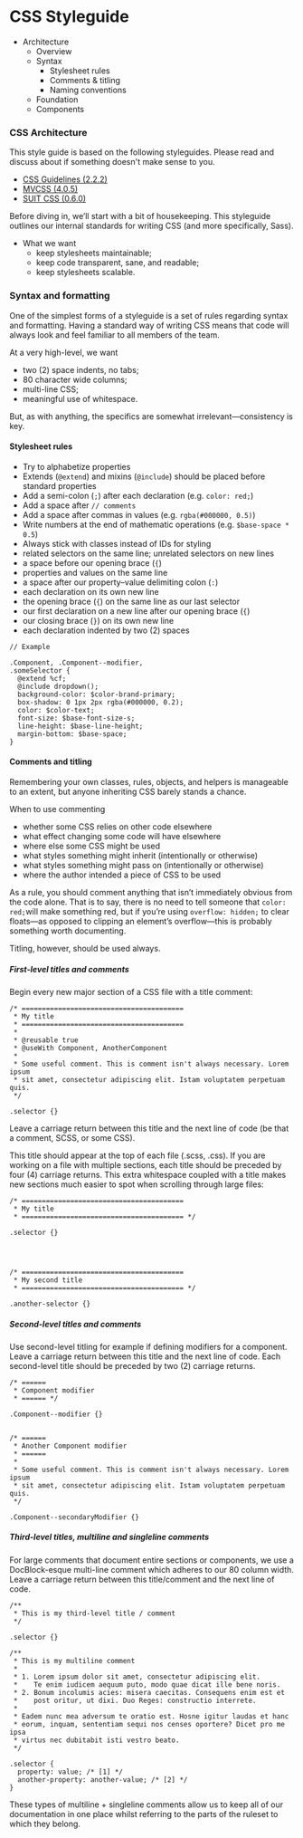 # CSS Styleguide

* Architecture
  * Overview
  * Syntax
    * Stylesheet rules
    * Comments & titling
    * Naming conventions
  * Foundation
  * Components


### CSS Architecture

This style guide is based on the following styleguides. Please read and discuss about if something doesn't make sense to you.

* [CSS Guidelines (2.2.2)](http://cssguidelin.es/)
* [MVCSS (4.0.5)](http://mvcss.github.io/styleguide/)
* [SUIT CSS (0.6.0)](https://github.com/suitcss/suit/blob/master/doc/naming-conventions.md)

Before diving in, we’ll start with a bit of housekeeping. This styleguide outlines our internal standards for writing CSS (and more specifically, Sass).

* What we want
  * keep stylesheets maintainable;
  * keep code transparent, sane, and readable;
  * keep stylesheets scalable.


### Syntax and formatting

One of the simplest forms of a styleguide is a set of rules regarding syntax and formatting. Having a standard way of writing CSS means that code will always look and feel familiar to all members of the team.

At a very high-level, we want

  * two (2) space indents, no tabs;
  * 80 character wide columns;
  * multi-line CSS;
  * meaningful use of whitespace.

But, as with anything, the specifics are somewhat irrelevant—consistency is key.


#### Stylesheet rules

* Try to alphabetize properties
* Extends (`@extend`) and mixins (`@include`) should be placed before standard properties
* Add a semi-colon (`;`) after each declaration (e.g. `color: red;`)
* Add a space after `// comments`
* Add a space after commas in values (e.g. `rgba(#000000, 0.5)`)
* Write numbers at the end of mathematic operations (e.g. `$base-space * 0.5`)
* Always stick with classes instead of IDs for styling 
* related selectors on the same line; unrelated selectors on new lines
* a space before our opening brace (`{`)
* properties and values on the same line
* a space after our property–value delimiting colon (`:`)
* each declaration on its own new line
* the opening brace (`{`) on the same line as our last selector
* our first declaration on a new line after our opening brace (`{`)
* our closing brace (`}`) on its own new line
* each declaration indented by two (2) spaces


```
// Example 

.Component, .Component--modifier,
.someSelector {
  @extend %cf;
  @include dropdown();
  background-color: $color-brand-primary;
  box-shadow: 0 1px 2px rgba(#000000, 0.2);
  color: $color-text;
  font-size: $base-font-size-s;
  line-height: $base-line-height;
  margin-bottom: $base-space;
}
```


#### Comments and titling

Remembering your own classes, rules, objects, and helpers is manageable to an extent, but anyone inheriting CSS barely stands a chance.

When to use commenting

  * whether some CSS relies on other code elsewhere
  * what effect changing some code will have elsewhere
  * where else some CSS might be used
  * what styles something might inherit (intentionally or otherwise)
  * what styles something might pass on (intentionally or otherwise)
  * where the author intended a piece of CSS to be used

As a rule, you should comment anything that isn’t immediately obvious from the code alone. That is to say, there is no need to tell someone that `color: red;`will make something red, but if you’re using `overflow: hidden;` to clear floats—as opposed to clipping an element’s overflow—this is probably something worth documenting.

Titling, however, should be used always.


##### First-level titles and comments

Begin every new major section of a CSS file with a title comment:

    /* ========================================
     * My title
     * ======================================== 
     * 
     * @reusable true
     * @useWith Component, AnotherComponent 
     * 
     * Some useful comment. This is comment isn't always necessary. Lorem ipsum
     * sit amet, consectetur adipiscing elit. Istam voluptatem perpetuam quis.
     */ 

    .selector {}

Leave a carriage return between this title and the next line of code (be that a comment, SCSS, or some CSS).

This title should appear at the top of each file (.scss, .css). If you are working on a file with multiple sections, each title should be preceded by four (4) carriage returns. This extra whitespace coupled with a title makes new sections much easier to spot when scrolling through large files:


    /* ========================================
     * My title
     * ======================================== */ 
     
    .selector {}




    /* ========================================
     * My second title
     * ======================================== */ 
     
    .another-selector {}


##### Second-level titles and comments

Use second-level titling for example if defining modifiers for a component. Leave a carriage return between this title and the next line of code. Each second-level title should be preceded by two (2) carriage returns.

    /* ======
     * Component modifier
     * ====== */ 

    .Component--modifier {}


    /* ======
     * Another Component modifier
     * ====== 
     * 
     * Some useful comment. This is comment isn't always necessary. Lorem ipsum
     * sit amet, consectetur adipiscing elit. Istam voluptatem perpetuam quis.
     */ 

    .Component--secondaryModifier {}



##### Third-level titles, multiline and singleline comments

For large comments that document entire sections or components, we use a DocBlock-esque multi-line comment which adheres to our 80 column width. Leave a carriage return between this title/comment and the next line of code. 

    /**
     * This is my third-level title / comment
     */ 

    .selector {}

    /**
     * This is my multiline comment
     *
     * 1. Lorem ipsum dolor sit amet, consectetur adipiscing elit. 
     *    Te enim iudicem aequum puto, modo quae dicat ille bene noris. 
     * 2. Bonum incolumis acies: misera caecitas. Consequens enim est et 
     *    post oritur, ut dixi. Duo Reges: constructio interrete. 
     *
     * Eadem nunc mea adversum te oratio est. Hosne igitur laudas et hanc 
     * eorum, inquam, sententiam sequi nos censes oportere? Dicet pro me ipsa 
     * virtus nec dubitabit isti vestro beato.
     */ 

    .selector {
      property: value; /* [1] */
      another-property: another-value; /* [2] */
    }

These types of multiline + singleline comments allow us to keep all of our documentation in one place whilst referring to the parts of the ruleset to which they belong.



